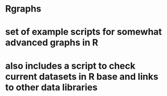# Rgraphs
#
# set of example scripts for somewhat advanced graphs in R
# also includes a script to check current datasets in R base and links to other data libraries
